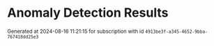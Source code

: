 # Anomaly Detection Results


<sup>Generated at 2024-08-16 11:21:15 for subscription with id `4913be3f-a345-4652-9bba-767418dd25e3`</sup>
